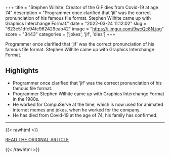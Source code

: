 +++
title = "Stephen Wilhite: Creator of the GIF dies from Covid-19 at age 74"
description = "Programmer once clarified that ‘jif’ was the correct pronunciation of his famous file format. Stephen Wilhite came up with Graphics Interchange Format."
date = "2022-03-24 11:12:02"
slug = "623c51dfc94fc962429eab42"
image = "https://i.imgur.com/9wcQc8N.jpg"
score = "3443"
categories = ['jokes', 'jif', 'dies']
+++

Programmer once clarified that ‘jif’ was the correct pronunciation of his famous file format. Stephen Wilhite came up with Graphics Interchange Format.

## Highlights

- Programmer once clarified that ‘jif’ was the correct pronunciation of his famous file format.
- Programmer Stephen Wilhite came up with Graphics Interchange Format in the 1980s.
- He worked for CompuServe at the time, which is now used for animated internet memes and jokes, when he worked for the company.
- He has died from Covid-19 at the age of 74, his family has confirmed.

---

{{< rawhtml >}}
  <p class="article-category">
    <a target="_blank" href="https://canadanews.fr/stephen-wilhite-creator-of-the-gif-dies-from-covid-19-at-age-74/">READ THE ORIGINAL ARTICLE</a>
  </p>
{{< /rawhtml >}}
